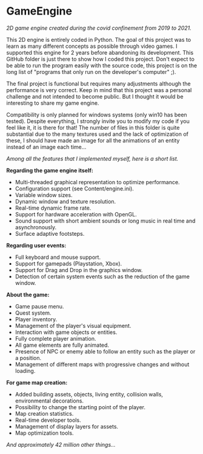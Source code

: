 # GameEngine
*2D game engine created during the covid confinement from 2019 to 2021.*

This 2D engine is entirely coded in Python.
The goal of this project was to learn as many different concepts as possible through video games.
I supported this engine for 2 years before abandoning its development.
This GitHub folder is just there to show how I coded this project.
Don't expect to be able to run the program easily with the source code, this project is on the long list of "programs that only run on the developer's computer" ;).

The final project is functional but requires many adjustments although the performance is very correct.
Keep in mind that this project was a personal challenge and not intended to become public.
But I thought it would be interesting to share my game engine.

Compatibility is only planned for windows systems (only win10 has been tested).
Despite everything, I strongly invite you to modify my code if you feel like it, it is there for that!
The number of files in this folder is quite substantial due to the many textures used and the lack of optimization of these,
I should have made an image for all the animations of an entity instead of an image each time...

*Among all the features that I implemented myself, here is a short list.*

**Regarding the game engine itself:**
- Multi-threaded graphical representation to optimize performance.
- Configuration support (see Content/engine.ini).
- Variable window sizes.
- Dynamic window and texture resolution.
- Real-time dynamic frame rate.
- Support for hardware acceleration with OpenGL.
- Sound support with short ambient sounds or long music in real time and asynchronously.
- Surface adaptive footsteps.

**Regarding user events:**
- Full keyboard and mouse support.
- Support for gamepads (Playstation, Xbox).
- Support for Drag and Drop in the graphics window.
- Detection of certain system events such as the reduction of the game window.

**About the game:**
- Game pause menu.
- Quest system.
- Player inventory.
- Management of the player's visual equipment.
- Interaction with game objects or entities.
- Fully complete player animation.
- All game elements are fully animated.
- Presence of NPC or enemy able to follow an entity such as the player or a position.
- Management of different maps with progressive changes and without loading.

**For game map creation:**
- Added building assets, objects, living entity, collision walls, environmental decorations.
- Possibility to change the starting point of the player.
- Map creation statistics.
- Real-time developer tools.
- Management of display layers for assets.
- Map optimization tools.

*And approximately 42 million other things...*
